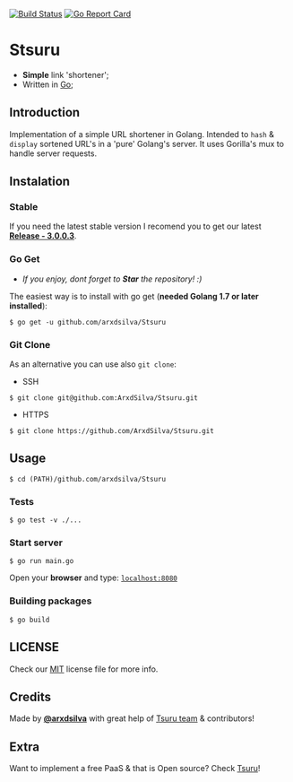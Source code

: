 [![Build Status](https://travis-ci.org/ArxdSilva/Stsuru.svg?branch=master)](https://travis-ci.org/ArxdSilva/Stsuru)
[![Go Report Card](https://goreportcard.com/badge/github.com/arxdsilva/Stsuru)](https://goreportcard.com/badge/github.com/arxdsilva/Stsuru)

# Stsuru

- **Simple** link 'shortener';
- Written in [Go](http://golang.org);

## Introduction
Implementation of a simple URL shortener in Golang. Intended to `hash` & `display` sortened URL's in a 'pure' Golang's server. It uses Gorilla's mux to handle server requests.

## Instalation

### Stable
If you need the latest stable version I recomend you to get our latest [**Release - 3.0.0.3**](https://github.com/ArxdSilva/Stsuru/releases).

### Go Get
- _If you enjoy, dont forget to **Star** the repository! :)_

The easiest way is to install with go get (**needed Golang 1.7 or later installed**):
```shell
$ go get -u github.com/arxdsilva/Stsuru
```
### Git Clone
As an alternative you can use also `git clone`:
- SSH
```shell
$ git clone git@github.com:ArxdSilva/Stsuru.git
```
- HTTPS
```shell
$ git clone https://github.com/ArxdSilva/Stsuru.git
```

## Usage
```shell
$ cd (PATH)/github.com/arxdsilva/Stsuru
```
### Tests
```shell
$ go test -v ./...
```
### Start server
```shell
$ go run main.go
```
Open your **browser** and type:
[`localhost:8080`](http://localhost:8080/)
### Building packages
```shell
$ go build
```


## LICENSE
Check our [MIT](https://github.com/ArxdSilva/Stsuru/blob/master/LICENSE) license file for more info.

## Credits
Made by **[@arxdsilva](https://twitter.com/arxdsilva)** with great help of [Tsuru team](https://github.com/tsuru/tsuru) & contributors!

## Extra
Want to implement a free PaaS & that is Open source? Check [Tsuru](https://github.com/tsuru/tsuru)!
